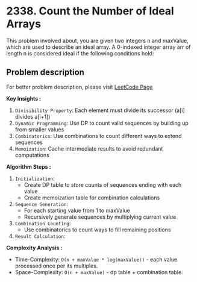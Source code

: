 # 2338. Count the Number of Ideal Arrays

This problem involved about, you are given two integers n and maxValue, which are used to describe an ideal array.
A 0-indexed integer array arr of length n is considered ideal if the following conditions hold:

## Problem description

For better problem description, please visit [LeetCode Page](https://leetcode.com/problems/count-the-number-of-ideal-arrays/description)

**Key Insights :**<br/>

1. `Divisibility Property`: Each element must divide its successor (a[i] divides a[i+1])
2. `Dynamic Programming`: Use DP to count valid sequences by building up from smaller values
3. `Combinatorics`: Use combinations to count different ways to extend sequences
4. `Memoization`: Cache intermediate results to avoid redundant computations

**Algorithm Steps :**<br/>

1. `Initialization`:
    - Create DP table to store counts of sequences ending with each value
    - Create memoization table for combination calculations
2. `Sequence Generation`:
    - For each starting value from 1 to maxValue
    - Recursively generate sequences by multiplying current value
3. `Combination Counting`:
    - Use combinatorics to count ways to fill remaining positions
4. `Result Calculation`:

**Complexity Analysis :**<br/>

-   Time-Complexity: `O(n + maxValue * log(maxValue))` - each value processed once per its multiples.
-   Space-Complexity: `O(n + maxValue)` - dp table + combination table.
